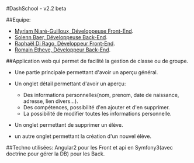 #DashSchool - v2.2 beta

##Equipe:
 * [Myriam Niaré-Guilloux, Développeuse Front-End](https://github.com/myrNG).
 * [Solenn Baer, Développeuse Back-End](https://github.com/simplon-solennB).
 * [Raphaël Di Rago, Développeur Front-End](https://github.com/dirago).
 * [Romain Etheve, Développeur Back-End](https://github.com/etbeur).



##Application web qui permet de facilité la gestion de classe ou de groupe.
* Une partie principale permettant d'avoir un aperçu général. 

* Un onglet détail permettant d'avoir un aperçu:
	* Des informations personnelles(nom, prenom, date de naissance, adresse, lien divers...).
	* Des compétences, possibilité d'en ajouter et d'en supprimer.
	* La possibilité de modifier toutes les informations personnelle.

* Un onglet permettant de supprimer un élève.
* un autre onglet permettant la création d'un nouvel élève.


##Techno utilisées: Angular2 pour les Front et api en Symfony3(avec doctrine pour gérer la DB) pour les Back.

